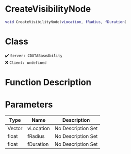# CreateVisibilityNode
```lua
void CreateVisibilityNode(vLocation, fRadius, fDuration)
```
# Class
✔️ `Server: CDOTABaseAbility`  
❌ `Client: undefined`  

# Function Description

# Parameters
Type|Name|Description
--|--|--
Vector|vLocation|No Description Set
float|fRadius|No Description Set
float|fDuration|No Description Set

